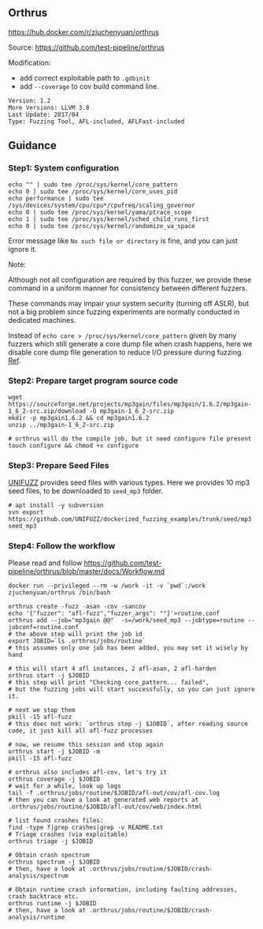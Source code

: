 ## Orthrus

https://hub.docker.com/r/zjuchenyuan/orthrus

Source: https://github.com/test-pipeline/orthrus

Modification: 

- add correct exploitable path to `.gdbinit`
- add `--coverage` to cov build command line.

```
Version: 1.2
More Versions: LLVM 3.8
Last Update: 2017/04
Type: Fuzzing Tool, AFL-included, AFLFast-included
```

## Guidance

### Step1: System configuration

```
echo "" | sudo tee /proc/sys/kernel/core_pattern
echo 0 | sudo tee /proc/sys/kernel/core_uses_pid
echo performance | sudo tee /sys/devices/system/cpu/cpu*/cpufreq/scaling_governor
echo 0 | sudo tee /proc/sys/kernel/yama/ptrace_scope
echo 1 | sudo tee /proc/sys/kernel/sched_child_runs_first
echo 0 | sudo tee /proc/sys/kernel/randomize_va_space
```

Error message like `No such file or directory` is fine, and you can just ignore it.

Note: 

Although not all configuration are required by this fuzzer, we provide these command in a uniform manner for consistency between different fuzzers. 

These commands may impair your system security (turning off ASLR), but not a big problem since fuzzing experiments are normally conducted in dedicated machines.

Instead of `echo core > /proc/sys/kernel/core_pattern` given by many fuzzers which still generate a core dump file when crash happens, 
here we disable core dump file generation to reduce I/O pressure during fuzzing. [Ref](http://man7.org/linux/man-pages/man5/core.5.html).


### Step2: Prepare target program source code

```
wget https://sourceforge.net/projects/mp3gain/files/mp3gain/1.6.2/mp3gain-1_6_2-src.zip/download -O mp3gain-1_6_2-src.zip
mkdir -p mp3gain1.6.2 && cd mp3gain1.6.2
unzip ../mp3gain-1_6_2-src.zip

# orthrus will do the compile job, but it need configure file present
touch configure && chmod +x configure
```

### Step3: Prepare Seed Files

[UNIFUZZ](https://github.com/UNIFUZZ/seeds) provides seed files with various types. Here we provides 10 mp3 seed files, to be downloaded to `seed_mp3` folder.

```
# apt install -y subversion
svn export https://github.com/UNIFUZZ/dockerized_fuzzing_examples/trunk/seed/mp3 seed_mp3
```

### Step4: Follow the workflow

Please read and follow https://github.com/test-pipeline/orthrus/blob/master/docs/Workflow.md

```
docker run --privileged --rm -w /work -it -v `pwd`:/work zjuchenyuan/orthrus /bin/bash

orthrus create -fuzz -asan -cov -sancov
echo '{"fuzzer": "afl-fuzz","fuzzer_args": ""}'>routine.conf
orthrus add --job="mp3gain @@"  -s=/work/seed_mp3 --jobtype=routine --jobconf=routine.conf
# the above step will print the job id
export JOBID=`ls .orthrus/jobs/routine`
# this assumes only one job has been added, you may set it wisely by hand

# this will start 4 afl instances, 2 afl-asan, 2 afl-harden
orthrus start -j $JOBID
# this step will print "Checking core_pattern... failed", 
# but the fuzzing jobs will start successfully, so you can just ignore it.

# next we stop them
pkill -15 afl-fuzz
# this does not work: `orthrus stop -j $JOBID`, after reading source code, it just kill all afl-fuzz processes

# now, we resume this session and stop again
orthrus start -j $JOBID -m
pkill -15 afl-fuzz

# orthrus also includes afl-cov, let's try it
orthrus coverage -j $JOBID
# wait for a while, look up logs
tail -f .orthrus/jobs/routine/$JOBID/afl-out/cov/afl-cov.log
# then you can have a look at generated web reports at .orthrus/jobs/routine/$JOBID/afl-out/cov/web/index.html

# list found crashes files:
find -type f|grep crashes|grep -v README.txt
# Triage crashes (via exploitable)
orthrus triage -j $JOBID

# Obtain crash spectrum
orthrus spectrum -j $JOBID
# then, have a look at .orthrus/jobs/routine/$JOBID/crash-analysis/spectrum

# Obtain runtime crash information, including faulting addresses, crash backtrace etc.
orthrus runtime -j $JOBID
# then, have a look at .orthrus/jobs/routine/$JOBID/crash-analysis/runtime
```
